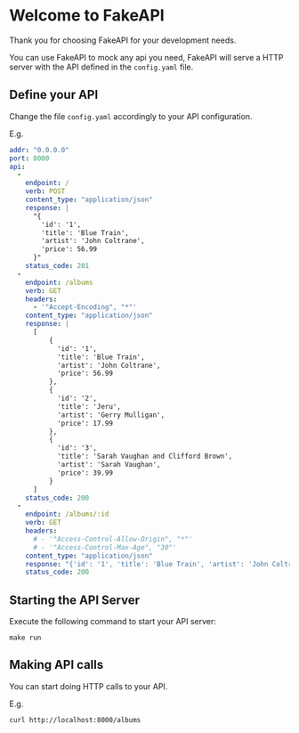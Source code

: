 # Welcome to FakeAPI

Thank you for choosing FakeAPI for your development needs.

You can use FakeAPI to mock any api you need, FakeAPI will serve a HTTP server with the API defined in the `config.yaml` file.

## Define your API

Change the file `config.yaml` accordingly to your API configuration.

E.g.

```yaml
addr: "0.0.0.0"
port: 8000
api:
  - 
    endpoint: /
    verb: POST
    content_type: "application/json"
    response: |
      "{
        'id': '1',
        'title': 'Blue Train',
        'artist': 'John Coltrane',
        'price': 56.99
      }"
    status_code: 201
  - 
    endpoint: /albums
    verb: GET
    headers:
      - '"Accept-Encoding", "*"'
    content_type: "application/json"
    response: |
      [
          {
            'id': '1',
            'title': 'Blue Train',
            'artist': 'John Coltrane',
            'price': 56.99
          },
          {
            'id': '2',
            'title': 'Jeru',
            'artist': 'Gerry Mulligan',
            'price': 17.99
          },
          {
            'id': '3',
            'title': 'Sarah Vaughan and Clifford Brown',
            'artist': 'Sarah Vaughan',
            'price': 39.99
          }
      ]
    status_code: 200
  - 
    endpoint: /albums/:id
    verb: GET
    headers:
      # - '"Access-Control-Allow-Origin", "*"'
      # - '"Access-Control-Max-Age", "30"'
    content_type: "application/json"
    response: "{'id': '1', 'title': 'Blue Train', 'artist': 'John Coltrane', 'price': 56.99}"
    status_code: 200
```

## Starting the API Server

Execute the following command to start your API server:
```console
make run
```

## Making API calls

You can start doing HTTP calls to your API.

E.g.

```console
curl http://localhost:8000/albums
```
